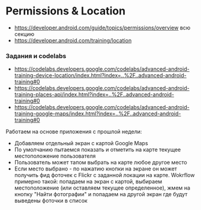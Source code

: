 # Permissions & Location

* https://developer.android.com/guide/topics/permissions/overview всю секцию
* https://developer.android.com/training/location

### Задания и codelabs

* https://codelabs.developers.google.com/codelabs/advanced-android-training-device-location/index.html?index=..%2F..advanced-android-training#0
* https://codelabs.developers.google.com/codelabs/advanced-android-training-places-api/index.html?index=..%2F..advanced-android-training#0
* https://codelabs.developers.google.com/codelabs/advanced-android-training-google-maps/index.html?index=..%2F..advanced-android-training#0

Работаем на основе приложения с прошлой недели:
* Добавляем отдельный экран с картой Google Maps
* По умолчанию пытаемся показать и отметить на карте текущее местоположение пользователя
* Пользователь может тапом выбрать на карте любое другое место
* Если место выбрано - по нажатию кнопки на экране он может получить фид фоточек с Flickr с заданной локации на карте. Wokrflow примерно такой: попадаем на экран с картой, выбираем местоположение (или оставляем текущее определенное), жмем на кнопку "Найти фотографии" и попадаем на другой экран где будут выведены фоточки в список

